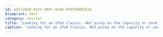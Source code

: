 ```yaml
---
id: b47c2828-032f-4947-819d-0fd76908353e
blueprint: text
category: twitter
title: 'Looking for an iPod Classic. Not picky on the capacity or condition, as long as it works.'
caption: 'Looking for an iPod Classic. Not picky on the capacity or condition, as long as it works.'
---
```

